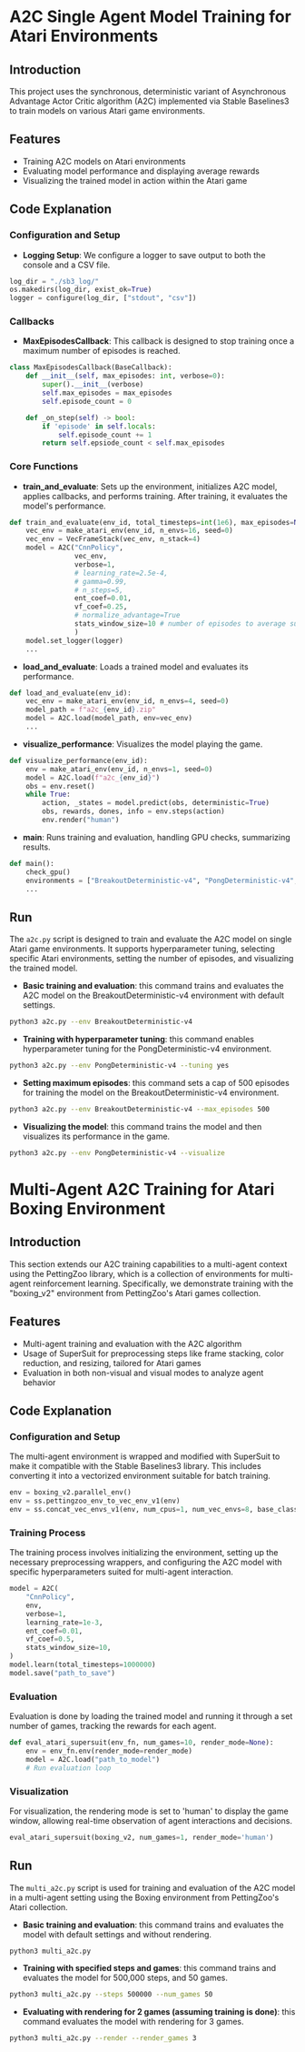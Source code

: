 # A2C Single Agent Model Training for Atari Environments

## Introduction
This project uses the synchronous, deterministic variant of Asynchronous Advantage Actor Critic algorithm (A2C) implemented via Stable Baselines3 to train models on various Atari game environments. 

## Features
- Training A2C models on Atari environments
- Evaluating model performance and displaying average rewards
- Visualizing the trained model in action within the Atari game

## Code Explanation

### Configuration and Setup
- **Logging Setup**: We configure a logger to  save output to both the console and a CSV file.
```python
log_dir = "./sb3_log/"
os.makedirs(log_dir, exist_ok=True)
logger = configure(log_dir, ["stdout", "csv"])
```

### Callbacks
- **MaxEpisodesCallback**: This callback is designed to stop training once a maximum number of episodes is reached.
```python
class MaxEpisodesCallback(BaseCallback):
    def __init__(self, max_episodes: int, verbose=0):
        super().__init__(verbose)
        self.max_episodes = max_episodes
        self.episode_count = 0

    def _on_step(self) -> bool:
        if 'episode' in self.locals:
            self.episode_count += 1
        return self.epsiode_count < self.max_episodes
```

### Core Functions
- **train_and_evaluate**: Sets up the environment, initializes A2C model, applies callbacks, and performs training. After training, it evaluates the model's performance.
```python
def train_and_evaluate(env_id, total_timesteps=int(1e6), max_episodes=None):
    vec_env = make_atari_env(env_id, n_envs=16, seed=0)
    vec_env = VecFrameStack(vec_env, n_stack=4)
    model = A2C("CnnPolicy",
                vec_env,
                verbose=1,
                # learning_rate=2.5e-4,
                # gamma=0.99,
                # n_steps=5,
                ent_coef=0.01,
                vf_coef=0.25,
                # normalize_advantage=True
                stats_window_size=10 # number of episodes to average success, episode, reward
                )
    model.set_logger(logger)
    ...
```
- **load_and_evaluate**: Loads a trained model and evaluates its performance.
```python
def load_and_evaluate(env_id):
    vec_env = make_atari_env(env_id, n_envs=4, seed=0)
    model_path = f"a2c_{env_id}.zip"
    model = A2C.load(model_path, env=vec_env)
    ...
```
- **visualize_performance**: Visualizes the model playing the game.
```python
def visualize_performance(env_id):
    env = make_atari_env(env_id, n_envs=1, seed=0)
    model = A2C.load(f"a2c_{env_id}")
    obs = env.reset()
    while True:
        action, _states = model.predict(obs, deterministic=True)
        obs, rewards, dones, info = env.steps(action)
        env.render("human")
```
- **main**: Runs training and evaluation, handling GPU checks, summarizing results.
```python
def main():
    check_gpu()
    environments = ["BreakoutDeterministic-v4", "PongDeterministic-v4", "Boxing-v4"]
    ...
```

## Run

The `a2c.py` script is designed to train and evaluate the A2C model on single Atari game environments. It supports hyperparameter tuning, selecting specific Atari environments, setting the number of episodes, and visualizing the trained model.

- **Basic training and evaluation**: this command trains and evaluates the A2C model on the BreakoutDeterministic-v4 environment with default settings.
```bash
python3 a2c.py --env BreakoutDeterministic-v4
```

- **Training with hyperparameter tuning**: this command enables hyperparameter tuning for the PongDeterministic-v4 environment.
```bash
python3 a2c.py --env PongDeterministic-v4 --tuning yes
```

- **Setting maximum episodes**: this command sets a cap of 500 episodes for training the model on the BreakoutDeterministic-v4 environment.
```bash
python3 a2c.py --env BreakoutDeterministic-v4 --max_episodes 500
```

- **Visualizing the model**: this command trains the model and then visualizes its performance in the game.
```bash
python3 a2c.py --env PongDeterministic-v4 --visualize
```

# Multi-Agent A2C Training for Atari Boxing Environment

## Introduction
This section extends our A2C training capabilities to a multi-agent context using the PettingZoo library, which is a collection of environments for multi-agent reinforcement learning. Specifically, we demonstrate training with the "boxing_v2" environment from PettingZoo's Atari games collection.

## Features
- Multi-agent training and evaluation with the A2C algorithm
- Usage of SuperSuit for preprocessing steps like frame stacking, color reduction, and resizing, tailored for Atari games
- Evaluation in both non-visual and visual modes to analyze agent behavior

## Code Explanation
### Configuration and Setup
The multi-agent environment is wrapped and modified with SuperSuit to make it compatible with the Stable Baselines3 library. This includes converting it into a vectorized environment suitable for batch training.
```python
env = boxing_v2.parallel_env()
env = ss.pettingzoo_env_to_vec_env_v1(env)
env = ss.concat_vec_envs_v1(env, num_cpus=1, num_vec_envs=8, base_class='stable_baselines3')
```

### Training Process
The training process involves initializing the environment, setting up the necessary preprocessing wrappers, and configuring the A2C model with specific hyperparameters suited for multi-agent interaction.
```python
model = A2C(
    "CnnPolicy",
    env,
    verbose=1, 
    learning_rate=1e-3,
    ent_coef=0.01,
    vf_coef=0.5,
    stats_window_size=10,
)
model.learn(total_timesteps=1000000)
model.save("path_to_save") 
```

### Evaluation
Evaluation is done by loading the trained model and running it through a set number of games, tracking the rewards for each agent. 
```python
def eval_atari_supersuit(env_fn, num_games=10, render_mode=None):
    env = env_fn.env(render_mode=render_mode)
    model = A2C.load("path_to_model")
    # Run evaluation loop
```

### Visualization
For visualization, the rendering mode is set to 'human' to display the game window, allowing real-time observation of agent interactions and decisions.
```python
eval_atari_supersuit(boxing_v2, num_games=1, render_mode='human')
```

## Run

The `multi_a2c.py` script is used for training and evaluation of the A2C model in a multi-agent setting using the Boxing environment from PettingZoo's Atari collection.

- **Basic training and evaluation**: this command trains and evaluates the model with default settings and without rendering.
```bash
python3 multi_a2c.py
```

- **Training with specified steps and games**: this command trains and evaluates the model for 500,000 steps, and 50 games.
```bash
python3 multi_a2c.py --steps 500000 --num_games 50
```

- **Evaluating with rendering for 2 games (assuming training is done)**: this command evaluates the model with rendering for 3 games.
```bash
python3 multi_a2c.py --render --render_games 3
```